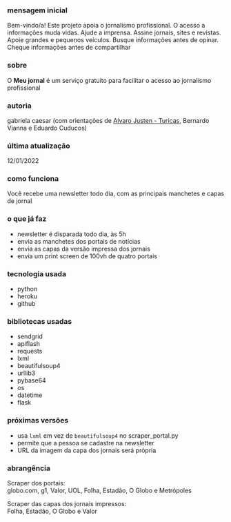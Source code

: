 ### mensagem inicial
Bem-vindo/a!
Este projeto apoia o jornalismo profissional. O acesso a informações muda vidas. Ajude a imprensa. Assine jornais, sites e revistas. Apoie grandes e pequenos veículos. Busque informações antes de opinar. Cheque informações antes de compartilhar

### sobre
O **Meu jornal** é um serviço gratuito para facilitar o acesso ao jornalismo profissional

### autoria
gabriela caesar (com orientações de [Alvaro Justen - Turicas](https://github.com/turicas), Bernardo Vianna e Eduardo Cuducos)

### última atualização
12/01/2022

### como funciona
Você recebe uma newsletter todo dia, com as principais manchetes e capas de jornal

### o que já faz
- newsletter é disparada todo dia, às 5h
- envia as manchetes dos portais de notícias
- envia as capas da versão impressa dos jornais
- envia um print screen de 100vh de quatro portais

### tecnologia usada
- python
- heroku
- github

### bibliotecas usadas
- sendgrid
- apiflash
- requests
- lxml
- beautifulsoup4
- urllib3
- pybase64
- os 
- datetime
- flask

### próximas versões
- usa ``lxml`` em vez de ``beautifulsoup4`` no scraper_portal.py
- permite que a pessoa se cadastre na newsletter
- URL da imagem da capa dos jornais será própria

### abrangência
Scraper dos portais:        
globo.com, g1, Valor, UOL, Folha, Estadão, O Globo e Metrópoles

Scraper das capas dos jornais impressos:        
Folha, Estadão, O Globo e Valor
